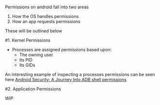 Permissions on android fall into two areas

1. How the OS handles permissions
2. How an app requests permissions

These will be outlined below

#1. Kernel Permissions

- Processes are assigned permissions based upon:
  - The owning user
  - Its PID
  - Its GIDs
  
An interesting example of inspecting a processes permissions can be seen here [Android Security: A Journey Into ADB shell permissions](http://doridori.github.io/Android-adb-shell-perms/)

#2. Application Permissions

_WIP_
